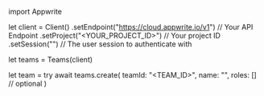 import Appwrite

let client = Client()
    .setEndpoint("https://cloud.appwrite.io/v1") // Your API Endpoint
    .setProject("&lt;YOUR_PROJECT_ID&gt;") // Your project ID
    .setSession("") // The user session to authenticate with

let teams = Teams(client)

let team = try await teams.create(
    teamId: "<TEAM_ID>",
    name: "<NAME>",
    roles: [] // optional
)

